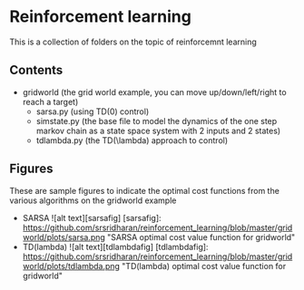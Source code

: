 Reinforcement learning 
========
This is a collection of folders on the topic of reinforcemnt learning



## Contents

- gridworld (the grid world example, you can move up/down/left/right to reach a target)
	- sarsa.py (using TD(0) control)
	- simstate.py (the base file to model the dynamics of the one step markov chain as a state space system with 2 inputs and 2 states)
	- tdlambda.py (the TD(\lambda) approach to control)

## Figures
These are sample figures to indicate the optimal cost functions from the various algorithms on the gridworld example

- SARSA 
![alt text][sarsafig]
[sarsafig]: https://github.com/srsridharan/reinforcement_learning/blob/master/gridworld/plots/sarsa.png "SARSA optimal cost value function for gridworld"
-  TD(lambda)
![alt text][tdlambdafig]
[tdlambdafig]: https://github.com/srsridharan/reinforcement_learning/blob/master/gridworld/plots/tdlambda.png "TD(lambda) optimal cost value function for gridworld"

